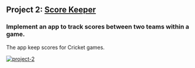 ## Project 2: [Score Keeper](https://github.com/roger-vanwyk/Project_2_Scorekeeper)
### Implement an app to track scores between two teams within a game.
The app keep scores for Cricket games. 

<a href="https://imgbb.com/"><img src="https://i.ibb.co/JcrCkN9/project-2.gif" alt="project-2" border="0" /></a>

